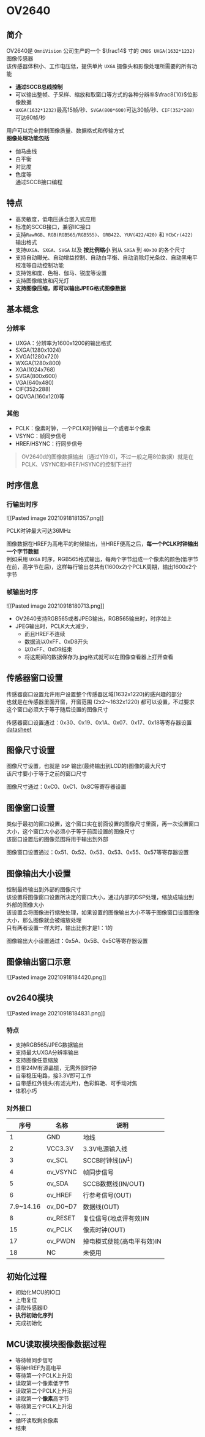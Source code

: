 # OV2640
## 简介
OV2640是 `OmniVision` 公司生产的一个 $\frac14$ 寸的 `CMOS UXGA(1632*1232)` 图像传感器  
该传感器体积小、工作电压低，提供单片 `UXGA` 摄像头和影像处理所需要的所有功能  
+ **通过SCCB总线控制**
+ 可以输出整帧、子采样、缩放和取窗口等方式的各种分辨率$\frac8{10}$位影像数据
+ `UXGA(1632*1232)`最高15帧/秒、`SVGA(800*600)`可达30帧/秒、`CIF(352*288)`可达60帧/秒

用户可以完全控制图像质量、数据格式和传输方式  
**图像处理功能包括**  
+ 伽马曲线
+ 白平衡
+ 对比度
+ 色度等  
通过SCCB接口编程

## 特点
+ 高灵敏度，低电压适合嵌入式应用
+ 标准的SCCB接口，兼容IIC接口
+ 支持`RawRGB`、`RGB(RGB565/RGB555)`、`GRB422`、`YUV(422/420)` 和 `YCbCr(422)` 输出格式
+ 支持`UXGA`、`SXGA`、`SVGA` 以及 **按比例缩小** 到从 `SXGA` 到 `40×30` 的各个尺寸
+ 支持自动曝光、自动增益控制、自动白平衡、自动消除灯光条纹、自动黑电平校准等自动控制功能
+ 支持饱和度、色相、伽马、锐度等设置
+ 支持图像缩放和闪光灯
+ **支持图像压缩，即可以输出JPEG格式图像数据**

## 基本概念
### 分辨率
+ UXGA：分辨率为1600x1200的输出格式
+ SXGA(1280x1024)
+ XVGA(1280x720)
+ WXGA(1280x800)
+ XGA(1024x768)
+ SVGA(800x600)
+ VGA(640x480)
+ CIF(352x288)
+ QQVGA(160x120)等

### 其他
+ PCLK：像素时钟，一个PCLK时钟输出一个或者半个像素
+ VSYNC：帧同步信号
+ HREF/HSYNC：行同步信号

> OV2640d的图像数据输出（通过Y[9:0]，不过一般之用8位数据）就是在PCLK、VSYNC和HREF/HSYNC的控制下进行

## 时序信息
### 行输出时序
![[Pasted image 20210918181357.png]]

PCLK时钟最大可达36MHz  

图像数据在HREF为高电平的时候输出，当HREF便高之后，**每一个PCLK时钟输出一个字节数据**  
例如采用 `UXGA` 时序，RGB565格式输出，每两个字节组成一个像素的颜色(低字节在前，高字节在后)，这样每行输出总共有(1600x2)个PCLK周期，输出1600x2个字节

### 帧输出时序
![[Pasted image 20210918180713.png]]

+ OV2640支持RGB565或者JPEG输出，RGB565输出时，时序如上  
+ JPEG输出时，PCLK大大减少，
	+ 而且HREF不连续
	+ 数据流以0xFF、0xD8开头
	+ 以0xFF、0xD9结束
	+ 将这期间的数据保存为.jpg格式就可以在图像查看器上打开查看

## 传感器窗口设置
传感器窗口设置允许用户设置整个传感器区域(1632x1220)的感兴趣的部分  
也就是在传感器里面开窗，开窗范围 (2x2～1632x1220) 都可以设置，不过要求这个窗口必须大于等于随后设置的图像尺寸  

传感器窗口设置通过：0x30、0x19、0x1A、0x07、0x17、0x18等寄存器设置 [datasheet](https://www.alldatasheetcn.com/view.jsp?Searchword=OV2640)

## 图像尺寸设置
图像尺寸设置，也就是 `DSP` 输出(最终输出到LCD的)图像的最大尺寸  
该尺寸要小于等于之前的窗口尺寸  

图像尺寸通过：0xC0、0xC1、0x8C等寄存器设置

## 图像窗口设置
类似于最初的窗口设置，这个窗口实在前面设置的图像尺寸里面，再一次设置窗口大小，这个窗口大小必须小于等于前面设置的图像尺寸  
该窗口设置后的图像范围将用于输出到外部  

图像窗口设置通过：0x51、0x52、0x53、0x53、0x55、0x57等寄存器设置

## 图像输出大小设置
控制最终输出到外部的图像尺寸  
该设置将图像窗口设置所决定的窗口大小，通过内部的DSP处理，缩放成输出到外部的图像大小  
该设置会将图像进行缩放处理，如果设置的图像输出大小不等于图像窗口设置图像大小，那么图像就会被缩放处理  
只有两者设置一样大时，输出比例才是1：1的 

图像输出大小设置通过：0x5A、0x5B、0x5C等寄存器设置


## 图像输出窗口示意
![[Pasted image 20210918184420.png]]


## ov2640模块
![[Pasted image 20210918184831.png]]
### 特点
+ 支持RGB565/JPEG数据输出
+ 支持最大UXGA分辨率输出
+ 支持图像任意缩放
+ 自带24M有源晶振，无需外部时钟
+ 自带稳压电路，接3.3V即可工作
+ 自带感红外镜头(有滤光片)，色彩鲜艳、可手动对焦
+ 体积小巧



### 对外接口
| 序号      | 名称     | 说明                       |
| --------- | -------- | -------------------------- |
| 1         | GND      | 地线                       |
| 2         | VCC3.3V  | 3.3V电源输入线             |
| 3         | ov_SCL   | SCCB时钟线($IN^1$)         |
| 4         | ov_VSYNC | 帧同步信号                 |
| 5         | ov_SDA   | SCCB数据线(IN/OUT)         |
| 6         | ov_HREF  | 行参考信号(OUT)            |
| 7.9~14.16 | ov_D0~D7 | 数据线(OUT)                |
| 8         | ov_RESET | 复位信号(地点评有效)IN     |
| 15        | ov_PCLK  | 像素时钟(OUT)              |
| 17        | ov_PWDN  | 掉电模式使能(高电平有效)IN |
| 18        | NC       | 未使用                     |

## 初始化过程
+ 初始化MCU的IO口
+ 上电复位
+ 读取传感器ID
+ **执行初始化序列**
+ 完成初始化


## MCU读取模块图像数据过程
+ 等待帧同步信号
+ 等待HREF为高电平
+ 等待第一个PCLK上升沿
+ 读取第一个像素低字节
+ 读取第二个PCLK上升沿
+ 读取第一个**像素**高字节
+ 等待第三个PCLK上升沿
+ ... ... 
+ 循环读取剩余像素
+ 结束

